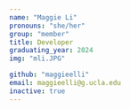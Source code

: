 ```yaml
---
name: "Maggie Li"
pronouns: "she/her"
group: "member"
title: Developer
graduating_year: 2024
img: "mli.JPG"

github: "maggieelli"
email: maggieelli@g.ucla.edu
inactive: true
---
```

